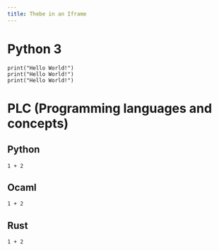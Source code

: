 ```yaml
---
title: Thebe in an Iframe
---
```


# Python 3

```{.python .thebe width="100%" height="500px" repo="binder-examples/requirements" kernel="python3" language="python3"}
print("Hello World!")
print("Hello World!")
print("Hello World!")
```

# PLC (Programming languages and concepts)

## Python

```{.python .thebe width="100%" height="200px" repo="monofon/plc-ng" kernel="python3" language="python"}
1 + 2
```

## Ocaml

```{.ocaml .thebe width="100%" height="200px" repo="monofon/plc-ng" kernel="ocaml" language="ocaml"}
1 + 2
```

## Rust

```{.rust .thebe width="100%" height="200px" repo="monofon/plc-ng" kernel="rust" language="rust"}
1 + 2
```